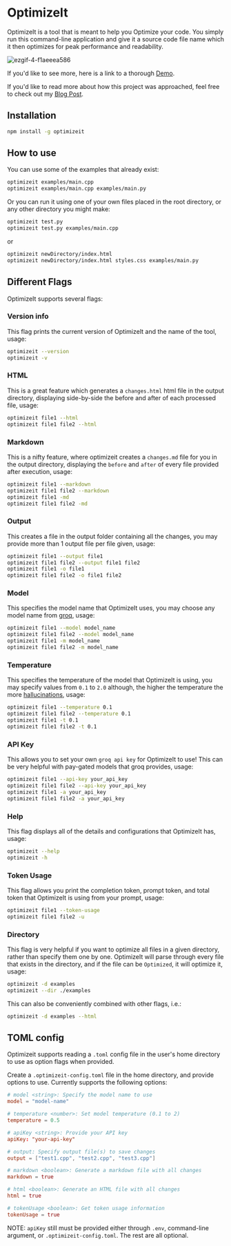 # OptimizeIt

OptimizeIt is a tool that is meant to help you Optimize your code. You simply run this command-line application and give it a source code file name which it then optimizes for peak performance and readability.

![ezgif-4-f1aeeea586](https://github.com/user-attachments/assets/b5385492-bcd8-4ba9-bc6a-ceef14c43e0c)

If you'd like to see more, here is a link to a thorough [Demo](https://www.youtube.com/watch?v=VFKODkI7xw4).

If you'd like to read more about how this project was approached, feel free to check out my [Blog Post](https://dev.to/majd_almnayer_2101/from-good-to-great-code-with-optimizeit-4p0n).

## Installation
```bash
npm install -g optimizeit
```

## How to use

You can use some of the examples that already exist:

```bash
optimizeit examples/main.cpp
optimizeit examples/main.cpp examples/main.py
```

Or you can run it using one of your own files placed in the root directory, or any other directory you might make:

```bash
optimizeit test.py
optimizeit test.py examples/main.cpp
```

or

```bash
optimizeit newDirectory/index.html
optimizeit newDirectory/index.html styles.css examples/main.py
```

## Different Flags

OptimizeIt supports several flags:

### Version info

This flag prints the current version of OptimizeIt and the name of the tool, usage:

```bash
optimizeit --version
optimizeit -v
```

### HTML

This is a great feature which generates a `changes.html` html file in the output directory, displaying side-by-side the before and after of each processed file, usage:

```bash
optimizeit file1 --html
optimizeit file1 file2 --html
```

### Markdown

This is a nifty feature, where optimizeit creates a `changes.md` file for you in the output directory, displaying the `before` and `after` of every file provided after execution, usage:

```bash
optimizeit file1 --markdown
optimizeit file1 file2 --markdown
optimizeit file1 -md
optimizeit file1 file2 -md
```

### Output

This creates a file in the output folder containing all the changes, you may provide more than 1 output file per file given, usage:

```bash
optimizeit file1 --output file1
optimizeit file1 file2 --output file1 file2
optimizeit file1 -o file1
optimizeit file1 file2 -o file1 file2
```

### Model

This specifies the model name that OptimizeIt uses, you may choose any model name from [groq](https://console.groq.com/docs/models), usage:

```bash
optimizeit file1 --model model_name
optimizeit file1 file2 --model model_name
optimizeit file1 -m model_name
optimizeit file1 file2 -m model_name
```

### Temperature

This specifies the temperature of the model that OptimizeIt is using, you may specify values from `0.1` to `2.0` although, the higher the temperature the more [hallucinations](https://www.iguazio.com/glossary/llm-hallucination/), usage:

```bash
optimizeit file1 --temperature 0.1
optimizeit file1 file2 --temperature 0.1
optimizeit file1 -t 0.1
optimizeit file1 file2 -t 0.1
```

### API Key

This allows you to set your own `groq api key` for OptimizeIt to use! This can be very helpful with pay-gated models that groq provides, usage:

```bash
optimizeit file1 --api-key your_api_key
optimizeit file1 file2 --api-key your_api_key
optimizeit file1 -a your_api_key
optimizeit file1 file2 -a your_api_key
```

### Help

This flag displays all of the details and configurations that OptimizeIt has, usage:

```bash
optimizeit --help
optimizeit -h
```

### Token Usage

This flag allows you print the completion token, prompt token, and total token that OptimizeIt is using from your prompt, usage:

```bash
optimizeit file1 --token-usage
optimizeit file1 file2 -u
```

### Directory

This flag is very helpful if you want to optimize all files in a given directory, rather than specify them one by one. OptimizeIt will parse through every file that exists in the directory, and if the file can be `Optimized`, it will optimize it, usage:

```bash
optimizeit -d examples
optimizeit --dir ./examples
```

This can also be conveniently combined with other flags, i.e.:

```bash
optimizeit -d examples --html
```

## TOML config

Optimizeit supports reading a `.toml` config file in the user's home directory to use as option flags when provided.

Create a `.optimizeit-config.toml` file in the home directory, and provide options to use.
Currently supports the following options:

```toml
# model <string>: Specify the model name to use
model = "model-name"

# temperature <number>: Set model temperature (0.1 to 2)
temperature = 0.5

# apiKey <string>: Provide your API key
apiKey: "your-api-key"

# output: Specify output file(s) to save changes
output = ["test1.cpp", "test2.cpp", "test3.cpp"]

# markdown <boolean>: Generate a markdown file with all changes
markdown = true

# html <boolean>: Generate an HTML file with all changes
html = true

# tokenUsage <boolean>: Get token usage information
tokenUsage = true
```

NOTE: `apiKey` still must be provided either through `.env`, command-line argument, or `.optimizeit-config.toml`. The rest are all optional.
